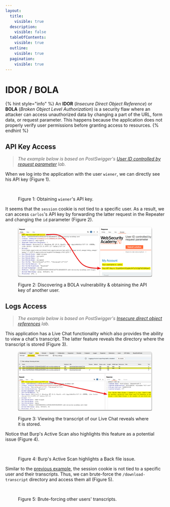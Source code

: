 ```yaml
---
layout:
  title:
    visible: true
  description:
    visible: false
  tableOfContents:
    visible: true
  outline:
    visible: true
  pagination:
    visible: true
---
```


# IDOR / BOLA

{% hint style="info" %}
An **IDOR** (_Insecure Direct Object Reference_) or **BOLA** (_Broken Object Level Authorization_) is a security flaw where an attacker can access unauthorized data by changing a part of the URL, form data, or request parameter. This happens because the application does not properly verify user permissions before granting access to resources.
{% endhint %}

## API Key Access <a href="#api-key-access" id="api-key-access"></a>

> _The example below is based on PostSwigger's_ [_User ID controlled by request parameter_](https://portswigger.net/web-security/access-control/lab-user-id-controlled-by-request-parameter) _lab._

When we log into the application with the user `wiener`, we can directly see his API key (Figure 1).

<figure><img src="../../../.gitbook/assets/web_bola_1.avif" alt=""><figcaption><p>Figure 1: Obtaining <code>wiener</code>'s API key.</p></figcaption></figure>

It seems that the `session` cookie is not tied to a specific user. As a result, we can access `carlos`'s API key by forwarding the latter request in the Repeater and changing the `id` parameter (Figure 2).

<figure><img src="../../../.gitbook/assets/web_bola_2.png" alt=""><figcaption><p>Figure 2: Discovering a BOLA vulnerability &#x26; obtaining the API key of another user.</p></figcaption></figure>

## Logs Access <a href="#logs-access" id="logs-access"></a>

> _The example below is based on PostSwigger's_ [_Insecure direct object references_](https://portswigger.net/web-security/access-control/lab-insecure-direct-object-references) _lab._

This application has a Live Chat functionality which also provides the ability to view a chat's transcript. The latter feature reveals the directory where the transcript is stored (Figure 3).

<figure><img src="../../../.gitbook/assets/web_bola_3.png" alt=""><figcaption><p>Figure 3: Viewing the transcript of our Live Chat reveals where it is stored.</p></figcaption></figure>

Notice that Burp's Active Scan also highlights this feature as a potential issue (Figure 4).

<figure><img src="../../../.gitbook/assets/web_bola_4.avif" alt=""><figcaption><p>Figure 4: Burp's Active Scan highlights a Back file issue.</p></figcaption></figure>

Similar to the [previous example](https://x7331.gitbook.io/notes/tcm/web-testing/authorization/bola#api-key-access), the session cookie is not tied to a specific user and their transcripts. Thus, we can brute-force the `/download-transcript` directory and access them all (Figure 5).

<figure><img src="../../../.gitbook/assets/web_bola_5.avif" alt=""><figcaption><p>Figure 5: Brute-forcing other users' transcripts.</p></figcaption></figure>
